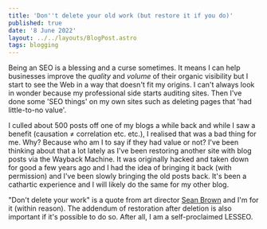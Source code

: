 ```yaml
---
title: 'Don''t delete your old work (but restore it if you do)'
published: true
date: '8 June 2022'
layout: ../../layouts/BlogPost.astro
tags: blogging
---
```


Being an SEO is a blessing and a curse sometimes. It means I can help businesses improve the _quality_ and _volume_ of their organic visibility but I start to see the Web in a way that doesn't fit my origins. I can't always look in wonder because my professional side starts auditing sites. Then I've done some 'SEO things' on my own sites such as deleting pages that 'had little-to-no value'.

I culled about 500 posts off one of my blogs a while back and while I saw a benefit (causation ≠ correlation etc. etc.), I realised that was a bad thing for me. Why? Because who am I to say if they had value or not? I've been thinking about that a lot lately as I've been restoring another site with blog posts via the Wayback Machine. It was originally hacked and taken down for good a few years ago and I had the idea of bringing it back (with permission) and I've been slowly bringing the old posts back. It's been a cathartic experience and I will likely do the same for my other blog.

"Don't delete your work" is a quote from art director [Sean Brown](https://curvesbyseanbrown.com/) and I'm for it (within reason). The addendum of restoration after deletion is also important if it's possible to do so. After all, I am a self-proclaimed LESSEO.